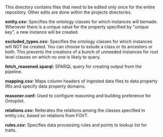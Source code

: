 This directory contains files that need to be edited only once for the entire repository. Other edits are done within the projects directories.


**entity.csv:** Specifies the ontology classes for which instances will bemade. Whenever there is a unique value for the property specified by "unique key", a new instance will be created.

**excluded_types.csv:**  Specifies the ontology classes for which instances will NOT be created. You can choose to exlude a class or its ancestors or both. This prevents the creations of a bunch of unneeded instances for root level classes on which no one is likely to query.

**fetch_reasoned.sparql:** SPARQL query for creating output from the pipeline.

**mapping.csv:** Maps column headers of ingested data files to data property IRIs and specify data property domains.

**reasoner.conf:** Used to configure reasoning and building preference for Ontopilot.

**relations.csv:** Reiterates the relations among the classes specified in entity.csv, based on relations from FOVT.

**rules.csv:** Specifies data processing rules and points to lookup list for traits.

